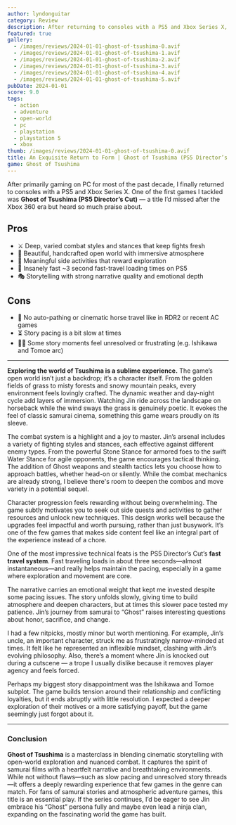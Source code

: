 ```yaml
---
author: lyndonguitar
category: Review
description: After returning to consoles with a PS5 and Xbox Series X, Ghost of Tsushima (PS5 Director’s Cut) offered an immersive samurai tale with beautiful open world, satisfying combat, and meaningful progression.
featured: true
gallery:
  - /images/reviews/2024-01-01-ghost-of-tsushima-0.avif
  - /images/reviews/2024-01-01-ghost-of-tsushima-1.avif
  - /images/reviews/2024-01-01-ghost-of-tsushima-2.avif
  - /images/reviews/2024-01-01-ghost-of-tsushima-3.avif
  - /images/reviews/2024-01-01-ghost-of-tsushima-4.avif
  - /images/reviews/2024-01-01-ghost-of-tsushima-5.avif
pubDate: 2024-01-01
score: 9.0
tags:
  - action
  - adventure
  - open-world
  - pc
  - playstation
  - playstation 5
  - xbox
thumb: /images/reviews/2024-01-01-ghost-of-tsushima-0.avif
title: An Exquisite Return to Form | Ghost of Tsushima (PS5 Director’s Cut)
game: Ghost of Tsushima
---
```


After primarily gaming on PC for most of the past decade, I finally returned to consoles with a PS5 and Xbox Series X. One of the first games I tackled was **Ghost of Tsushima (PS5 Director’s Cut)** — a title I’d missed after the Xbox 360 era but heard so much praise about.

## Pros
- ⚔️ Deep, varied combat styles and stances that keep fights fresh  
- 🌄 Beautiful, handcrafted open world with immersive atmosphere  
- 🧩 Meaningful side activities that reward exploration  
- 🚀 Insanely fast ~3 second fast-travel loading times on PS5  
- 🎭 Storytelling with strong narrative quality and emotional depth  

## Cons
- 🐴 No auto-pathing or cinematic horse travel like in RDR2 or recent AC games  
- ⏳ Story pacing is a bit slow at times  
- 🤦‍♂️ Some story moments feel unresolved or frustrating (e.g. Ishikawa and Tomoe arc)  

---

**Exploring the world of Tsushima is a sublime experience.** The game’s open world isn’t just a backdrop; it’s a character itself. From the golden fields of grass to misty forests and snowy mountain peaks, every environment feels lovingly crafted. The dynamic weather and day-night cycle add layers of immersion. Watching Jin ride across the landscape on horseback while the wind sways the grass is genuinely poetic. It evokes the feel of classic samurai cinema, something this game wears proudly on its sleeve.

The combat system is a highlight and a joy to master. Jin’s arsenal includes a variety of fighting styles and stances, each effective against different enemy types. From the powerful Stone Stance for armored foes to the swift Water Stance for agile opponents, the game encourages tactical thinking. The addition of Ghost weapons and stealth tactics lets you choose how to approach battles, whether head-on or silently. While the combat mechanics are already strong, I believe there's room to deepen the combos and move variety in a potential sequel.

Character progression feels rewarding without being overwhelming. The game subtly motivates you to seek out side quests and activities to gather resources and unlock new techniques. This design works well because the upgrades feel impactful and worth pursuing, rather than just busywork. It’s one of the few games that makes side content feel like an integral part of the experience instead of a chore.

One of the most impressive technical feats is the PS5 Director’s Cut’s **fast travel system**. Fast traveling loads in about three seconds—almost instantaneous—and really helps maintain the pacing, especially in a game where exploration and movement are core.

The narrative carries an emotional weight that kept me invested despite some pacing issues. The story unfolds slowly, giving time to build atmosphere and deepen characters, but at times this slower pace tested my patience. Jin’s journey from samurai to “Ghost” raises interesting questions about honor, sacrifice, and change.

I had a few nitpicks, mostly minor but worth mentioning. For example, Jin’s uncle, an important character, struck me as frustratingly narrow-minded at times. It felt like he represented an inflexible mindset, clashing with Jin’s evolving philosophy. Also, there’s a moment where Jin is knocked out during a cutscene — a trope I usually dislike because it removes player agency and feels forced.

Perhaps my biggest story disappointment was the Ishikawa and Tomoe subplot. The game builds tension around their relationship and conflicting loyalties, but it ends abruptly with little resolution. I expected a deeper exploration of their motives or a more satisfying payoff, but the game seemingly just forgot about it.

---

### Conclusion

**Ghost of Tsushima** is a masterclass in blending cinematic storytelling with open-world exploration and nuanced combat. It captures the spirit of samurai films with a heartfelt narrative and breathtaking environments. While not without flaws—such as slow pacing and unresolved story threads—it offers a deeply rewarding experience that few games in the genre can match. For fans of samurai stories and atmospheric adventure games, this title is an essential play. If the series continues, I’d be eager to see Jin embrace his “Ghost” persona fully and maybe even lead a ninja clan, expanding on the fascinating world the game has built.

